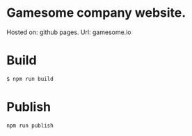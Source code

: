 # Gamesome company website.

Hosted on: github pages.
Url: gamesome.io

# Build

```bash
$ npm run build
```

# Publish

```
npm run publish
```